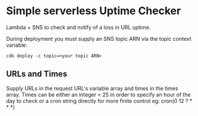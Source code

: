 # Simple serverless Uptime Checker

Lambda + SNS to check and notify of a loss in URL uptime.

During deployment you must supply an SNS topic ARN via the topic context variable:

`cdk deploy -c topic=<your topic ARN>`

## URLs and Times

Supply URLs in the request URL's variable array and times in the times array. Times can be either an integer < 25 in order to specify an hour of the day to check or a cron string directly for more finite control eg: cron(0 12 ? * * *)
